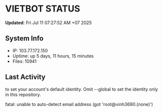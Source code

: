 # VIETBOT STATUS
**Updated**: Fri Jul 11 07:27:52 AM +07 2025

## System Info
- IP: 103.77.172.150
- Uptime: up 5 days, 11 hours, 15 minutes
- Files: 10941

## Last Activity

to set your account's default identity.
Omit --global to set the identity only in this repository.

fatal: unable to auto-detect email address (got 'root@vinh3690.(none)')
